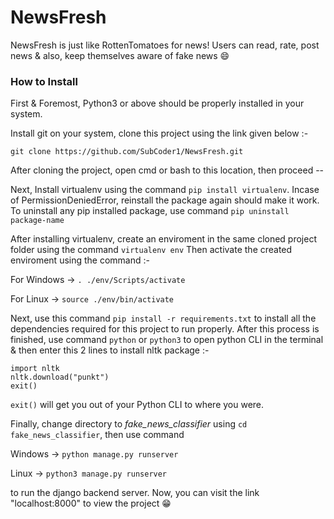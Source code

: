 # NewsFresh
NewsFresh is just like RottenTomatoes for news!
Users can read, rate, post news & also, keep themselves aware of fake news :smile:
### How to Install
First & Foremost, 
Python3 or above should be properly installed in your system.

Install git on your system, clone this project using the link given below :-
```
git clone https://github.com/SubCoder1/NewsFresh.git
```

After cloning the project, open cmd or bash to this location, then proceed --

Next, Install virtualenv using the command ```pip install virtualenv```.
Incase of PermissionDeniedError, reinstall the package again should make it work.
To uninstall any pip installed package, use command ```pip uninstall package-name```

After installing virtualenv, create an enviroment in the same cloned project folder using the command ```virtualenv env```
Then activate the created enviroment using the command :-

For Windows ->
```. ./env/Scripts/activate```

For Linux ->
```source ./env/bin/activate```

Next, use this command ```pip install -r requirements.txt``` to install all the dependencies required for this project to run properly.
After this process is finished, use command ```python``` or ```python3``` to open python CLI in the terminal & then enter this 2 lines to install nltk package :-
```
import nltk
nltk.download("punkt")
exit()
```
```exit()``` will get you out of your Python CLI to where you were.

Finally, change directory to *fake_news_classifier* using ```cd fake_news_classifier```, then use command 

Windows -> 
```python manage.py runserver```

Linux -> 
```python3 manage.py runserver```

to run the django backend server. Now, you can visit the link "localhost:8000" to view the project :grin:
